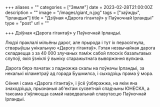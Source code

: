 +++
aliases = ""
categories = ["Зямля"]
date = 2023-02-28T21:00:00Z
description = ""
image = "/images/giant_n.jpg"
tags = ["заўжды", "Ірландыя"]
title = "Дзіўная «Дарога гігантаў» у Паўночнай Ірландыі"
type = "post"
url = ""

+++
Дзіўная «Дарога гігантаў» у Паўночнай Ірландыі.  
  
Людзі праклалі мільёны дарог, але прырода і тут іх перасягнула, стварыўшы унікальную «Дарогу гігантаў». Гэтая незвычайная дарога складаецца з за 40 000 злучаных паміж сабой плоскіх базальтавых слупоў, якія ўзніклі ў выніку старажытнага вывяржэння вулкана.  
  
Дарога бярэ пачатак з падножжа скалы на поўначы Ірландыі, за некалькі кіламетраў ад горада Бушмилса, і сыходзіць прама ў мора.  
  
Сёння і сама «Дарога гігантаў», і ўсё ўзбярэжжа, на якім яна знаходзіцца, прызнаныя аб'ектам сусветнай спадчыны ЮНЕСКА, а таксама з'яўляюцца самай наведвальнай славутасцю Паўночнай Ірландыі.